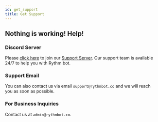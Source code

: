 ```yaml
---
id: get_support
title: Get Support
---
```


## Nothing is working! Help!

### Discord Server
Please [click here](https://discord.gg/rythm) to join our [Support Server](/faq#what-is-rythms-discord-server-used-for). Our support team is available 24/7 to help you with Rythm bot.

### Support Email
You can also contact us via email `support@rythmbot.co` and we will reach you as soon as possible.

### For Business Inquiries
Contact us at `admin@rythmbot.co`.
